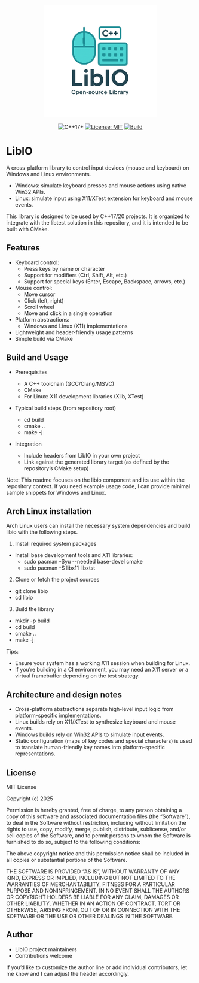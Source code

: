 <div align="center">

<img src="assets/logo.png" height="300" alt="banner">

![C++17+](https://img.shields.io/badge/C++-17%2B-blue.svg)
[![License: MIT](https://img.shields.io/badge/License-MIT-yellow.svg)](https://opensource.org/licenses/MIT)
[![Build](https://github.com/johnnymast/IO/actions/workflows/build.yml/badge.svg)](https://github.com/johnnymast/IO/actions/workflows/build.yml)
</div>


# LibIO

A cross-platform library to control input devices (mouse and keyboard) on Windows and Linux environments.

- Windows: simulate keyboard presses and mouse actions using native Win32 APIs.
- Linux: simulate input using X11/XTest extension for keyboard and mouse events.

This library is designed to be used by C++17/20 projects. It is organized to integrate with the libtest solution in this repository, and it is intended to be built with CMake.

## Features

- Keyboard control:
  - Press keys by name or character
  - Support for modifiers (Ctrl, Shift, Alt, etc.)
  - Support for special keys (Enter, Escape, Backspace, arrows, etc.)
- Mouse control:
  - Move cursor
  - Click (left, right)
  - Scroll wheel
  - Move and click in a single operation
- Platform abstractions:
  - Windows and Linux (X11) implementations
- Lightweight and header-friendly usage patterns
- Simple build via CMake

## Build and Usage

- Prerequisites
  - A C++ toolchain (GCC/Clang/MSVC)
  - CMake
  - For Linux: X11 development libraries (Xlib, XTest)

- Typical build steps (from repository root)
  - cd build
  - cmake ..
  - make -j

- Integration
  - Include headers from LibIO in your own project
  - Link against the generated library target (as defined by the repository’s CMake setup)

Note: This readme focuses on the libio component and its use within the repository context. If you need example usage code, I can provide minimal sample snippets for Windows and Linux.

## Arch Linux installation

Arch Linux users can install the necessary system dependencies and build libio with the following steps.

1) Install required system packages
- Install base development tools and X11 libraries:
  - sudo pacman -Syu --needed base-devel cmake
  - sudo pacman -S libx11 libxtst

2) Clone or fetch the project sources
- git clone <repository-url> libio
- cd libio

3) Build the library
- mkdir -p build
- cd build
- cmake ..
- make -j

Tips:
- Ensure your system has a working X11 session when building for Linux.
- If you’re building in a CI environment, you may need an X11 server or a virtual framebuffer depending on the test strategy.

## Architecture and design notes

- Cross-platform abstractions separate high-level input logic from platform-specific implementations.
- Linux builds rely on X11/XTest to synthesize keyboard and mouse events.
- Windows builds rely on Win32 APIs to simulate input events.
- Static configuration (maps of key codes and special characters) is used to translate human-friendly key names into platform-specific representations.

## License

MIT License

Copyright (c) 2025

Permission is hereby granted, free of charge, to any person obtaining a copy of this software and associated documentation files (the “Software”), to deal in the Software without restriction, including without limitation the rights to use, copy, modify, merge, publish, distribute, sublicense, and/or sell copies of the Software, and to permit persons to whom the Software is furnished to do so, subject to the following conditions:

The above copyright notice and this permission notice shall be included in all copies or substantial portions of the Software.

THE SOFTWARE IS PROVIDED “AS IS”, WITHOUT WARRANTY OF ANY KIND, EXPRESS OR IMPLIED, INCLUDING BUT NOT LIMITED TO THE WARRANTIES OF MERCHANTABILITY, FITNESS FOR A PARTICULAR PURPOSE AND NONINFRINGEMENT. IN NO EVENT SHALL THE AUTHORS OR COPYRIGHT HOLDERS BE LIABLE FOR ANY CLAIM, DAMAGES OR OTHER LIABILITY, WHETHER IN AN ACTION OF CONTRACT, TORT OR OTHERWISE, ARISING FROM, OUT OF OR IN CONNECTION WITH THE SOFTWARE OR THE USE OR OTHER DEALINGS IN THE SOFTWARE.

## Author

- LibIO project maintainers
- Contributions welcome

If you’d like to customize the author line or add individual contributors, let me know and I can adjust the header accordingly.